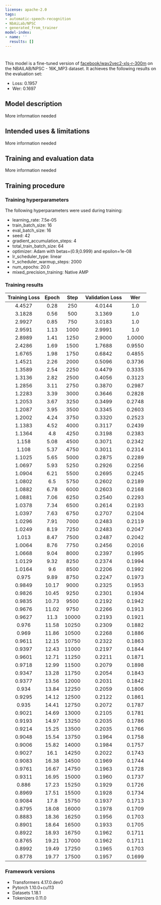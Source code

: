 ```yaml
---
license: apache-2.0
tags:
- automatic-speech-recognition
- NbAiLab/NPSC
- generated_from_trainer
model-index:
- name: ''
  results: []
---
```


<!-- This model card has been generated automatically according to the information the Trainer had access to. You
should probably proofread and complete it, then remove this comment. -->

# 

This model is a fine-tuned version of [facebook/wav2vec2-xls-r-300m](https://huggingface.co/facebook/wav2vec2-xls-r-300m) on the NBAILAB/NPSC - 16K_MP3 dataset.
It achieves the following results on the evaluation set:
- Loss: 0.1957
- Wer: 0.1697

## Model description

More information needed

## Intended uses & limitations

More information needed

## Training and evaluation data

More information needed

## Training procedure

### Training hyperparameters

The following hyperparameters were used during training:
- learning_rate: 7.5e-05
- train_batch_size: 16
- eval_batch_size: 16
- seed: 42
- gradient_accumulation_steps: 4
- total_train_batch_size: 64
- optimizer: Adam with betas=(0.9,0.999) and epsilon=1e-08
- lr_scheduler_type: linear
- lr_scheduler_warmup_steps: 2000
- num_epochs: 20.0
- mixed_precision_training: Native AMP

### Training results

| Training Loss | Epoch | Step  | Validation Loss | Wer    |
|:-------------:|:-----:|:-----:|:---------------:|:------:|
| 4.4527        | 0.28  | 250   | 4.0144          | 1.0    |
| 3.1828        | 0.56  | 500   | 3.1369          | 1.0    |
| 2.9927        | 0.85  | 750   | 3.0183          | 1.0    |
| 2.9591        | 1.13  | 1000  | 2.9991          | 1.0    |
| 2.8989        | 1.41  | 1250  | 2.9000          | 1.0000 |
| 2.4286        | 1.69  | 1500  | 1.7688          | 0.9550 |
| 1.6765        | 1.98  | 1750  | 0.6842          | 0.4855 |
| 1.4521        | 2.26  | 2000  | 0.5096          | 0.3736 |
| 1.3589        | 2.54  | 2250  | 0.4479          | 0.3335 |
| 1.3136        | 2.82  | 2500  | 0.4056          | 0.3123 |
| 1.2856        | 3.11  | 2750  | 0.3870          | 0.2987 |
| 1.2283        | 3.39  | 3000  | 0.3646          | 0.2828 |
| 1.2053        | 3.67  | 3250  | 0.3499          | 0.2748 |
| 1.2087        | 3.95  | 3500  | 0.3345          | 0.2603 |
| 1.2002        | 4.24  | 3750  | 0.3320          | 0.2523 |
| 1.1383        | 4.52  | 4000  | 0.3117          | 0.2439 |
| 1.1364        | 4.8   | 4250  | 0.3198          | 0.2383 |
| 1.158         | 5.08  | 4500  | 0.3071          | 0.2342 |
| 1.108         | 5.37  | 4750  | 0.3011          | 0.2314 |
| 1.1025        | 5.65  | 5000  | 0.2875          | 0.2289 |
| 1.0697        | 5.93  | 5250  | 0.2926          | 0.2256 |
| 1.0904        | 6.21  | 5500  | 0.2695          | 0.2245 |
| 1.0802        | 6.5   | 5750  | 0.2602          | 0.2189 |
| 1.0882        | 6.78  | 6000  | 0.2603          | 0.2168 |
| 1.0881        | 7.06  | 6250  | 0.2540          | 0.2293 |
| 1.0378        | 7.34  | 6500  | 0.2614          | 0.2193 |
| 1.0397        | 7.63  | 6750  | 0.2707          | 0.2104 |
| 1.0296        | 7.91  | 7000  | 0.2483          | 0.2119 |
| 1.0249        | 8.19  | 7250  | 0.2483          | 0.2047 |
| 1.013         | 8.47  | 7500  | 0.2487          | 0.2042 |
| 1.0064        | 8.76  | 7750  | 0.2456          | 0.2016 |
| 1.0668        | 9.04  | 8000  | 0.2397          | 0.1995 |
| 1.0129        | 9.32  | 8250  | 0.2374          | 0.1994 |
| 1.0164        | 9.6   | 8500  | 0.2206          | 0.1992 |
| 0.975         | 9.89  | 8750  | 0.2247          | 0.1973 |
| 0.9849        | 10.17 | 9000  | 0.2325          | 0.1953 |
| 0.9826        | 10.45 | 9250  | 0.2301          | 0.1934 |
| 0.9835        | 10.73 | 9500  | 0.2192          | 0.1942 |
| 0.9676        | 11.02 | 9750  | 0.2266          | 0.1913 |
| 0.9627        | 11.3  | 10000 | 0.2193          | 0.1921 |
| 0.976         | 11.58 | 10250 | 0.2309          | 0.1882 |
| 0.969         | 11.86 | 10500 | 0.2268          | 0.1886 |
| 0.9611        | 12.15 | 10750 | 0.2322          | 0.1863 |
| 0.9397        | 12.43 | 11000 | 0.2197          | 0.1844 |
| 0.9601        | 12.71 | 11250 | 0.2211          | 0.1871 |
| 0.9718        | 12.99 | 11500 | 0.2079          | 0.1898 |
| 0.9347        | 13.28 | 11750 | 0.2054          | 0.1843 |
| 0.9377        | 13.56 | 12000 | 0.2031          | 0.1842 |
| 0.934         | 13.84 | 12250 | 0.2059          | 0.1806 |
| 0.9295        | 14.12 | 12500 | 0.2122          | 0.1861 |
| 0.935         | 14.41 | 12750 | 0.2072          | 0.1787 |
| 0.9021        | 14.69 | 13000 | 0.2105          | 0.1781 |
| 0.9193        | 14.97 | 13250 | 0.2035          | 0.1786 |
| 0.9214        | 15.25 | 13500 | 0.2035          | 0.1766 |
| 0.9048        | 15.54 | 13750 | 0.1964          | 0.1758 |
| 0.9006        | 15.82 | 14000 | 0.1984          | 0.1757 |
| 0.9027        | 16.1  | 14250 | 0.2022          | 0.1743 |
| 0.9083        | 16.38 | 14500 | 0.1969          | 0.1744 |
| 0.9761        | 16.67 | 14750 | 0.1963          | 0.1728 |
| 0.9311        | 16.95 | 15000 | 0.1960          | 0.1737 |
| 0.886         | 17.23 | 15250 | 0.1929          | 0.1726 |
| 0.8969        | 17.51 | 15500 | 0.1928          | 0.1734 |
| 0.9084        | 17.8  | 15750 | 0.1937          | 0.1713 |
| 0.8795        | 18.08 | 16000 | 0.1978          | 0.1709 |
| 0.8883        | 18.36 | 16250 | 0.1956          | 0.1703 |
| 0.8901        | 18.64 | 16500 | 0.1933          | 0.1705 |
| 0.8922        | 18.93 | 16750 | 0.1962          | 0.1711 |
| 0.8765        | 19.21 | 17000 | 0.1962          | 0.1711 |
| 0.8992        | 19.49 | 17250 | 0.1965          | 0.1703 |
| 0.8778        | 19.77 | 17500 | 0.1957          | 0.1699 |


### Framework versions

- Transformers 4.17.0.dev0
- Pytorch 1.10.0+cu113
- Datasets 1.18.1
- Tokenizers 0.11.0
